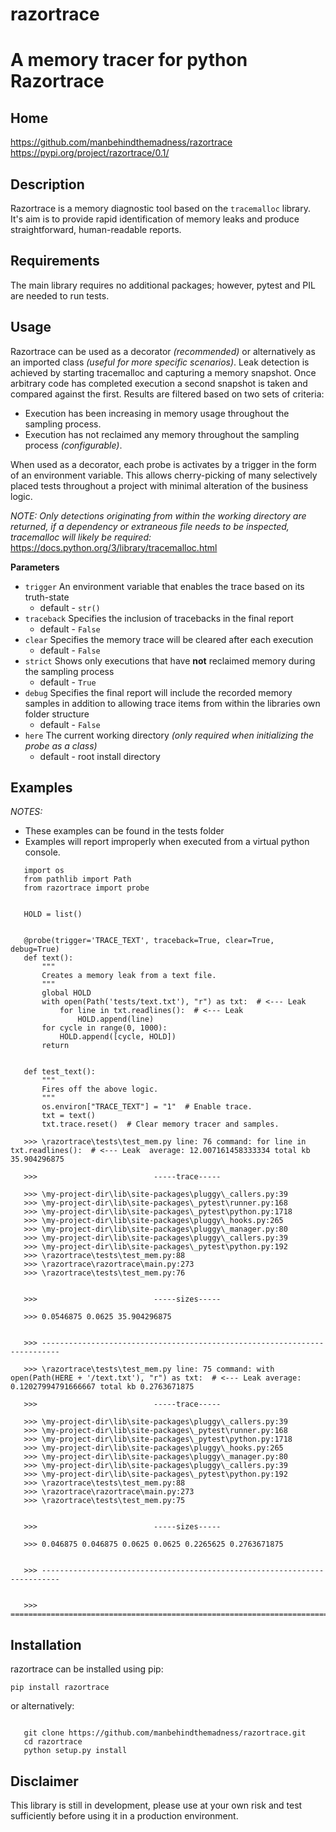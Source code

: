 # razortrace
A memory tracer for python
Razortrace
======================================


Home
------

https://github.com/manbehindthemadness/razortrace
https://pypi.org/project/razortrace/0.1/

Description
-----------

Razortrace is a memory diagnostic tool based on the ``tracemalloc`` library. It's aim is to provide rapid identification
of memory leaks and produce straightforward, human-readable reports.

Requirements
------------

The main library requires no additional packages; however, pytest and PIL are needed to run tests.

Usage
-----

Razortrace can be used as a decorator *(recommended)* or alternatively as an
imported class *(useful for more specific scenarios)*. Leak detection is achieved by starting tracemalloc and
capturing a memory snapshot. Once arbitrary code has completed execution a second snapshot is taken and compared
against the first. Results are filtered based on two sets of criteria:

* Execution has been increasing in memory usage throughout the sampling process.
* Execution has not reclaimed any memory throughout the sampling process *(configurable)*.

When used as a decorator, each probe is activates by a trigger in the form of an environment variable.
This allows cherry-picking of many selectively placed tests throughout a project with minimal alteration of the business logic.

*NOTE: Only detections originating from within the working directory are returned, if a dependency or extraneous
file needs to be inspected, tracemalloc will likely be required:* https://docs.python.org/3/library/tracemalloc.html

**Parameters**

* ``trigger`` An environment variable that enables the trace based on its truth-state
   * default - ``str()``
* ``traceback`` Specifies the inclusion of tracebacks in the final report
   * default - ``False``
* ``clear`` Specifies the memory trace will be cleared after each execution
   * default - ``False``
* ``strict`` Shows only executions that have **not** reclaimed memory during the sampling process
   * default - ``True``
* ``debug`` Specifies the final report will include the recorded memory samples in addition to allowing trace items from within the libraries own folder structure
   * default - ``False``
* ``here`` The current working directory *(only required when initializing the probe as a class)*
   * default - root install directory

Examples
--------

*NOTES:*

   * These examples can be found in the tests folder
   * Examples will report improperly when executed from a virtual python console.

```
   import os
   from pathlib import Path
   from razortrace import probe


   HOLD = list()


   @probe(trigger='TRACE_TEXT', traceback=True, clear=True, debug=True)
   def text():
       """
       Creates a memory leak from a text file.
       """
       global HOLD
       with open(Path('tests/text.txt'), "r") as txt:  # <--- Leak
           for line in txt.readlines():  # <--- Leak
               HOLD.append(line)
       for cycle in range(0, 1000):
           HOLD.append([cycle, HOLD])
       return


   def test_text():
       """
       Fires off the above logic.
       """
       os.environ["TRACE_TEXT"] = "1"  # Enable trace.
       txt = text()
       txt.trace.reset()  # Clear memory tracer and samples.
```

```
   >>> \razortrace\tests\test_mem.py line: 76 command: for line in txt.readlines():  # <--- Leak  average: 12.007161458333334 total kb 35.904296875

   >>> 							-----trace-----

   >>> \my-project-dir\lib\site-packages\pluggy\_callers.py:39
   >>> \my-project-dir\lib\site-packages\_pytest\runner.py:168
   >>> \my-project-dir\lib\site-packages\_pytest\python.py:1718
   >>> \my-project-dir\lib\site-packages\pluggy\_hooks.py:265
   >>> \my-project-dir\lib\site-packages\pluggy\_manager.py:80
   >>> \my-project-dir\lib\site-packages\pluggy\_callers.py:39
   >>> \my-project-dir\lib\site-packages\_pytest\python.py:192
   >>> \razortrace\tests\test_mem.py:88
   >>> \razortrace\razortrace\main.py:273
   >>> \razortrace\tests\test_mem.py:76


   >>> 							-----sizes-----

   >>> 0.0546875 0.0625 35.904296875


   >>> --------------------------------------------------------------------------

   >>> \razortrace\tests\test_mem.py line: 75 command: with open(Path(HERE + '/text.txt'), "r") as txt:  # <--- Leak average: 0.12027994791666667 total kb 0.2763671875

   >>> 							-----trace-----

   >>> \my-project-dir\lib\site-packages\pluggy\_callers.py:39
   >>> \my-project-dir\lib\site-packages\_pytest\runner.py:168
   >>> \my-project-dir\lib\site-packages\_pytest\python.py:1718
   >>> \my-project-dir\lib\site-packages\pluggy\_hooks.py:265
   >>> \my-project-dir\lib\site-packages\pluggy\_manager.py:80
   >>> \my-project-dir\lib\site-packages\pluggy\_callers.py:39
   >>> \my-project-dir\lib\site-packages\_pytest\python.py:192
   >>> \razortrace\tests\test_mem.py:88
   >>> \razortrace\razortrace\main.py:273
   >>> \razortrace\tests\test_mem.py:75


   >>> 							-----sizes-----

   >>> 0.046875 0.046875 0.0625 0.0625 0.2265625 0.2763671875


   >>> --------------------------------------------------------------------------


   >>> ==========================================================================
```

Installation
------------

razortrace can be installed using pip:

``pip install razortrace``

or alternatively:

```

   git clone https://github.com/manbehindthemadness/razortrace.git
   cd razortrace
   python setup.py install
```


Disclaimer
----------

This library is still in development, please use at your own risk and test sufficiently before using it in a
production environment.
